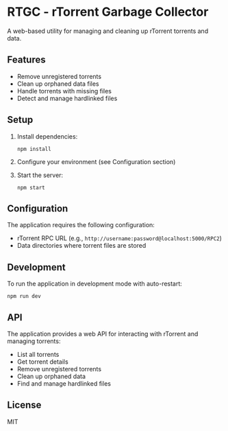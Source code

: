 # RTGC - rTorrent Garbage Collector

A web-based utility for managing and cleaning up rTorrent torrents and data.

## Features

- Remove unregistered torrents
- Clean up orphaned data files
- Handle torrents with missing files
- Detect and manage hardlinked files

## Setup

1. Install dependencies:

   ```
   npm install
   ```

2. Configure your environment (see Configuration section)

3. Start the server:
   ```
   npm start
   ```

## Configuration

The application requires the following configuration:

- rTorrent RPC URL (e.g., `http://username:password@localhost:5000/RPC2`)
- Data directories where torrent files are stored

## Development

To run the application in development mode with auto-restart:

```
npm run dev
```

## API

The application provides a web API for interacting with rTorrent and managing torrents:

- List all torrents
- Get torrent details
- Remove unregistered torrents
- Clean up orphaned data
- Find and manage hardlinked files

## License

MIT
